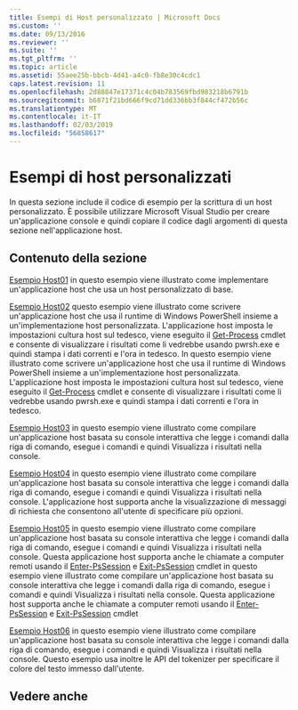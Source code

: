 ```yaml
---
title: Esempi di Host personalizzato | Microsoft Docs
ms.custom: ''
ms.date: 09/13/2016
ms.reviewer: ''
ms.suite: ''
ms.tgt_pltfrm: ''
ms.topic: article
ms.assetid: 55aee25b-bbcb-4d41-a4c0-fb8e30c4cdc1
caps.latest.revision: 11
ms.openlocfilehash: 2d88847e17371c4c04b783569fbd983218b6791b
ms.sourcegitcommit: b6871f21bd666f9cd71dd336bb3f844cf472b56c
ms.translationtype: MT
ms.contentlocale: it-IT
ms.lasthandoff: 02/03/2019
ms.locfileid: "56858617"
---
```

# <a name="custom-host-samples"></a>Esempi di host personalizzati

In questa sezione include il codice di esempio per la scrittura di un host personalizzato. È possibile utilizzare Microsoft Visual Studio per creare un'applicazione console e quindi copiare il codice dagli argomenti di questa sezione nell'applicazione host.

## <a name="in-this-section"></a>Contenuto della sezione

 [Esempio Host01](./host01-sample.md) in questo esempio viene illustrato come implementare un'applicazione host che usa un host personalizzato di base.

 [Esempio Host02](./host02-sample.md) questo esempio viene illustrato come scrivere un'applicazione host che usa il runtime di Windows PowerShell insieme a un'implementazione host personalizzata. L'applicazione host imposta le impostazioni cultura host sul tedesco, viene eseguito il [Get-Process](/powershell/module/Microsoft.PowerShell.Management/Get-Process) cmdlet e consente di visualizzare i risultati come li vedrebbe usando pwrsh.exe e quindi stampa i dati correnti e l'ora in tedesco.
In questo esempio viene illustrato come scrivere un'applicazione host che usa il runtime di Windows PowerShell insieme a un'implementazione host personalizzata. L'applicazione host imposta le impostazioni cultura host sul tedesco, viene eseguito il [Get-Process](/powershell/module/Microsoft.PowerShell.Management/Get-Process) cmdlet e consente di visualizzare i risultati come li vedrebbe usando pwrsh.exe e quindi stampa i dati correnti e l'ora in tedesco.

 [Esempio Host03](./host03-sample.md) in questo esempio viene illustrato come compilare un'applicazione host basata su console interattiva che legge i comandi dalla riga di comando, esegue i comandi e quindi Visualizza i risultati nella console.

 [Esempio Host04](./host04-sample.md) in questo esempio viene illustrato come compilare un'applicazione host basata su console interattiva che legge i comandi dalla riga di comando, esegue i comandi e quindi Visualizza i risultati nella console. L'applicazione host supporta anche la visualizzazione di messaggi di richiesta che consentono all'utente di specificare più opzioni.

 [Esempio Host05](./host05-sample.md) in questo esempio viene illustrato come compilare un'applicazione host basata su console interattiva che legge i comandi dalla riga di comando, esegue i comandi e quindi Visualizza i risultati nella console. Questa applicazione host supporta anche le chiamate a computer remoti usando il [Enter-PsSession](/powershell/module/Microsoft.PowerShell.Core/Enter-PSSession) e [Exit-PsSession](/powershell/module/Microsoft.PowerShell.Core/Exit-PSSession) cmdlet in questo esempio viene illustrato come compilare un'applicazione host basata su console interattiva che legge i comandi dalla riga di comando, esegue i comandi e quindi Visualizza i risultati nella console. Questa applicazione host supporta anche le chiamate a computer remoti usando il [Enter-PsSession](/powershell/module/Microsoft.PowerShell.Core/Enter-PSSession) e [Exit-PsSession](/powershell/module/Microsoft.PowerShell.Core/Exit-PSSession) cmdlet

 [Esempio Host06](./host06-sample.md) in questo esempio viene illustrato come compilare un'applicazione host basata su console interattiva che legge i comandi dalla riga di comando, esegue i comandi e quindi Visualizza i risultati nella console. Questo esempio usa inoltre le API del tokenizer per specificare il colore del testo immesso dall'utente.

## <a name="see-also"></a>Vedere anche
